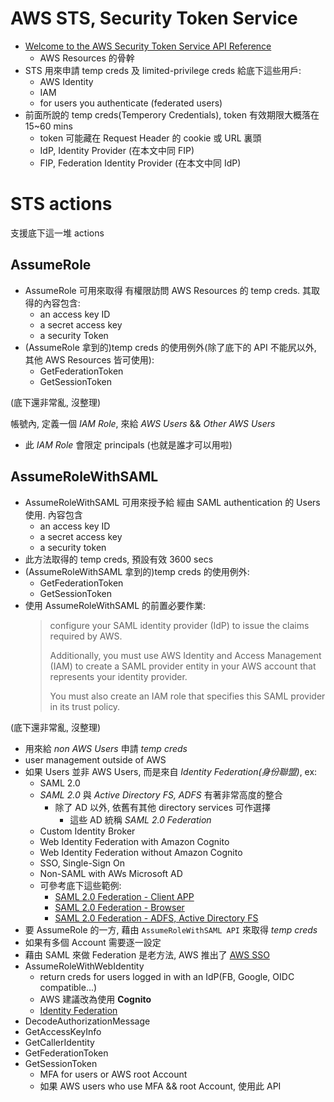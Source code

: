 
# AWS STS, Security Token Service

- [Welcome to the AWS Security Token Service API Reference](https://docs.aws.amazon.com/STS/latest/APIReference/welcome.html)
    - AWS Resources 的骨幹
- STS 用來申請 temp creds 及 limited-privilege creds 給底下這些用戶:
    - AWS Identity
    - IAM
    - for users you authenticate (federated users)
- 前面所說的 temp creds(Temperory Credentials), token 有效期限大概落在 15~60 mins
    - token 可能藏在 Request Header 的 cookie 或 URL 裏頭
    - IdP, Identity Provider (在本文中同 FIP)
    - FIP, Federation Identity Provider (在本文中同 IdP)


# STS actions

支援底下這一堆 actions


## AssumeRole

- AssumeRole 可用來取得 有權限訪問 AWS Resources 的 temp creds. 其取得的內容包含:
    - an access key ID
    - a secret access key
    - a security Token
- (AssumeRole 拿到的)temp creds 的使用例外(除了底下的 API 不能尻以外, 其他 AWS Resources 皆可使用):
    - GetFederationToken
    - GetSessionToken

(底下還非常亂, 沒整理)

帳號內, 定義一個 *IAM Role*, 來給 *AWS Users* && *Other AWS Users*
- 此 *IAM Role* 會限定 principals (也就是誰才可以用啦)



## AssumeRoleWithSAML

- AssumeRoleWithSAML 可用來授予給 經由 SAML authentication 的 Users 使用. 內容包含
    - an access key ID
    - a secret access key
    - a security token
- 此方法取得的 temp creds, 預設有效 3600 secs
- (AssumeRoleWithSAML 拿到的)temp creds 的使用例外:
    - GetFederationToken
    - GetSessionToken
- 使用 AssumeRoleWithSAML 的前置必要作業:
    > configure your SAML identity provider (IdP) to issue the claims required by AWS. 
    > 
    > Additionally, you must use AWS Identity and Access Management (IAM) to create a SAML provider entity in your AWS account that represents your identity provider. 
    > 
    > You must also create an IAM role that specifies this SAML provider in its trust policy.

(底下還非常亂, 沒整理)

- 用來給 *non AWS Users* 申請 *temp creds*
- user management outside of AWS
- 如果 Users 並非 AWS Users, 而是來自 *Identity Federation(身份聯盟)*, ex:
    - SAML 2.0
    - *SAML 2.0* 與 *Active Directory FS, ADFS* 有著非常高度的整合
        - 除了 AD 以外, 依舊有其他 directory services 可作選擇
            - 這些 AD 統稱 *SAML 2.0 Federation*
    - Custom Identity Broker
    - Web Identity Federation with Amazon Cognito
    - Web Identity Federation without Amazon Cognito
    - SSO, Single-Sign On
    - Non-SAML with AWs Microsoft AD
    - 可參考底下這些範例:
        - [SAML 2.0 Federation - Client APP](./iam.md#saml-20-federation---client-app)
        - [SAML 2.0 Federation - Browser](./iam.md#saml-20-federation---browser)
        - [SAML 2.0 Federation - ADFS, Active Directory FS](./iam.md#saml-20-federation---adfs-active-directory-fs)
- 要 AssumeRole 的一方, 藉由 `AssumeRoleWithSAML API` 來取得 *temp creds*
- 如果有多個 Account 需要逐一設定
- 藉由 SAML 來做 Federation 是老方法, AWS 推出了 [AWS SSO](./iam.md#aws-sso)
- AssumeRoleWithWebIdentity
    - return creds for users logged in with an IdP(FB, Google, OIDC compatible...)
    - AWS 建議改為使用 **Cognito**
    - [Identity Federation](./iam.md#identity-federation)
- DecodeAuthorizationMessage
- GetAccessKeyInfo
- GetCallerIdentity
- GetFederationToken
- GetSessionToken
    - MFA for users or AWS root Account
    - 如果 AWS users who use MFA && root Account, 使用此 API
